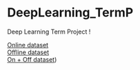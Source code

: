 # DeepLearning_TermP
Deep Learning Term Project !

[Online dataset](https://drive.google.com/file/d/14ZRjvbrazTb_zjvXQskGOCb1HQEN1W9v/view?usp=sharing) <br>
[Offline dataset](https://drive.google.com/file/d/1Y0mP07hWwkOQIoCPnrdRLIYhtkfsfcqX/view?usp=sharing) <br>
[On + Off dataset](https://drive.google.com/file/d/1D49fcJZ6vr-9n48pLSxs6V6ThSp3YyMf/view?usp=sharing))
